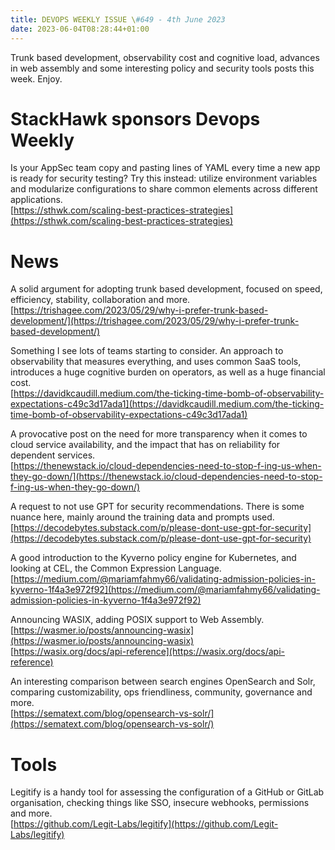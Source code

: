 ```yaml
---
title: DEVOPS WEEKLY ISSUE \#649 - 4th June 2023 
date: 2023-06-04T08:28:44+01:00
---
```


Trunk based development, observability cost and cognitive load, advances in web assembly and some interesting policy and security tools posts this week. Enjoy.


StackHawk sponsors Devops Weekly
============================

Is your AppSec team copy and pasting lines of YAML every time a new app is ready for security testing? Try this instead: utilize environment variables and modularize configurations to share common elements across different applications.
<br>[https://sthwk.com/scaling-best-practices-strategies](https://sthwk.com/scaling-best-practices-strategies)


News
====

A solid argument for adopting trunk based development, focused on speed, efficiency, stability, collaboration and more.
<br>[https://trishagee.com/2023/05/29/why-i-prefer-trunk-based-development/](https://trishagee.com/2023/05/29/why-i-prefer-trunk-based-development/)


Something I see lots of teams starting to consider. An approach to observability that measures everything, and uses common SaaS tools, introduces a huge cognitive burden on operators, as well as a huge financial cost.
<br>[https://davidkcaudill.medium.com/the-ticking-time-bomb-of-observability-expectations-c49c3d17ada1](https://davidkcaudill.medium.com/the-ticking-time-bomb-of-observability-expectations-c49c3d17ada1)


A provocative post on the need for more transparency when it comes to cloud service availability, and the impact that has on reliability for dependent services.
<br>[https://thenewstack.io/cloud-dependencies-need-to-stop-f-ing-us-when-they-go-down/](https://thenewstack.io/cloud-dependencies-need-to-stop-f-ing-us-when-they-go-down/)


A request to not use GPT for security recommendations. There is some nuance here, mainly around the training data and prompts used.
<br>[https://decodebytes.substack.com/p/please-dont-use-gpt-for-security](https://decodebytes.substack.com/p/please-dont-use-gpt-for-security)


A good introduction to the Kyverno policy engine for Kubernetes, and looking at CEL, the Common Expression Language.
<br>[https://medium.com/@mariamfahmy66/validating-admission-policies-in-kyverno-1f4a3e972f92](https://medium.com/@mariamfahmy66/validating-admission-policies-in-kyverno-1f4a3e972f92)


Announcing WASIX, adding POSIX support to Web Assembly.
<br>[https://wasmer.io/posts/announcing-wasix](https://wasmer.io/posts/announcing-wasix)
<br>[https://wasix.org/docs/api-reference](https://wasix.org/docs/api-reference)


An interesting comparison between search engines OpenSearch and Solr, comparing customizability, ops friendliness, community, governance and more.
<br>[https://sematext.com/blog/opensearch-vs-solr/](https://sematext.com/blog/opensearch-vs-solr/)


Tools
=====

Legitify is a handy tool for assessing the configuration of a GitHub or GitLab organisation, checking things like SSO, insecure webhooks, permissions and more.
<br>[https://github.com/Legit-Labs/legitify](https://github.com/Legit-Labs/legitify)





